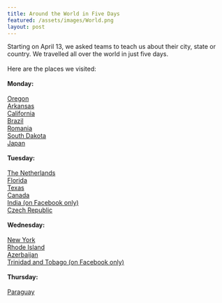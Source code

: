 ```yaml
---
title: Around the World in Five Days
featured: /assets/images/World.png
layout: post
---
```

<p>Starting on April 13, we asked teams to teach us about their city, state or country. We travelled all over the world in just five days.<br>
<br>
Here are the places we visited: <br>
<br>
<b>Monday:<br></b>
<br>
<a href="https://youtu.be/vHxWSLanp_U">Oregon</a><br>
<a href="https://youtu.be/j2x0WpqIlaM">Arkansas</a><br>
<a href="https://youtu.be/Fp2fQpiTTyA">California</a><br>
<a href="https://www.youtube.com/watch?v=FxQWvstJOCY">Brazil</a><br>
<a href="https://youtu.be/DFJNidlvzGY">Romania</a><br>
<a href="https://youtu.be/NIfYcfPcw0M">South Dakota</a><br>
<a href="https://youtu.be/-ZuGegtG8Gs">Japan</a><br>

<br>
<b>Tuesday:</b><br>
<br>
<a href="https://youtu.be/1aqmR32PSoc">The Netherlands</a><br>
<a href="https://youtu.be/kqHeGEy22JM">Florida</a><br>
<a href="https://youtu.be/Hx_xFehk8FQ">Texas</a><br>
<a href="https://youtu.be/U4_zZVf-1PM">Canada</a><br>
<a href="">India (on Facebook only)</a><br>
<a href="https://www.youtube.com/watch?v=xX9nI4E4oZA&feature=youtu.be&fbclid=IwAR12VHZwY5zwfsDefbSZPhgLo8ZgpGeKJssc7FbzeXX2jte-92bD5lLVPX0">Czech Republic</a><br>


<br>
<b>Wednesday:</b><br>
<br>
<a href="https://youtu.be/offUywmM9ss">New York</a><br>
<a href="https://youtu.be/XxkAvSk4riU">Rhode Island</a><br>
<a href="https://www.youtube.com/playlist?list=PLHAFRqirzpnI-R9FYk3DP8NwjR7yyfRmA  
">Azerbaijan </a><br>
<a href="">Trinidad and Tobago (on Facebook only)</a><br>


<br>
<b>Thursday:</b><br>
<br>
<a href="https://youtu.be/g59e-WLFndo">Paraguay</a><br>
</p>
